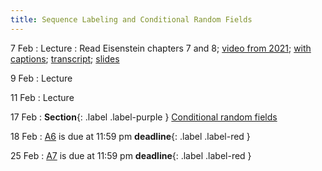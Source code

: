 ```yaml
---
title: Sequence Labeling and Conditional Random Fields
---
```


7 Feb
: Lecture
  : Read Eisenstein chapters 7 and 8; [video from 2021](https://drive.google.com/file/d/1NeLhUxWBBbUSeC5oyz0krxppzlG_OB5V/view?usp=sharing); [with captions](https://drive.google.com/file/d/1uyoeC80ynsVmXjEl2hFZZDWQWHXI8kjF/view?usp=sharing); [transcript](https://drive.google.com/file/d/1G3Ox7tIrjQN9LEV4VX2UL3-lp1VSMANI/view?usp=sharing); [slides](https://drive.google.com/file/d/1eH4OzFMStk1svUZM-8Iiyssb0kOsDrBb/view?usp=sharing) 

9 Feb
: Lecture

11 Feb
: Lecture

17 Feb
: **Section**{: .label .label-purple } [Conditional random fields](#)

18 Feb
: [A6](assets/docs/A6.pdf) is due at 11:59 pm **deadline**{: .label .label-red }

25 Feb
: [A7](assets/docs/A7.pdf) is due at 11:59 pm **deadline**{: .label .label-red }

